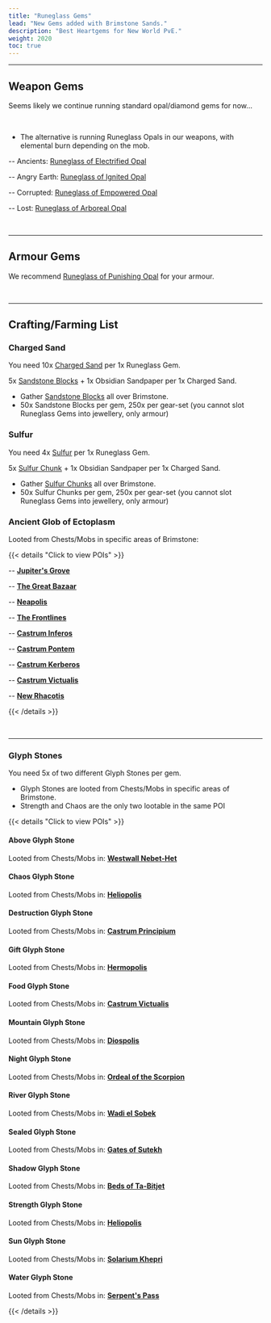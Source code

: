 ```yaml
---
title: "Runeglass Gems"
lead: "New Gems added with Brimstone Sands."
description: "Best Heartgems for New World PvE."
weight: 2020
toc: true
---
```


---


## Weapon Gems

Seems likely we continue running standard opal/diamond gems for now...

<br>

- The alternative is running Runeglass Opals in our weapons, with elemental burn depending on the mob.
  
-- Ancients:  <a href="https://nwdb.info/db/item/runeglass_gem_opal_lightning" target="_blank">Runeglass of Electrified Opal</a>

-- Angry Earth: <a href="https://nwdb.info/db/item/runeglass_gem_opal_fire" target="_blank">Runeglass of Ignited Opal</a>

-- Corrupted: <a href="https://nwdb.info/db/item/runeglass_gem_opal_arcane" target="_blank">Runeglass of Empowered Opal</a>

-- Lost: <a href="https://nwdb.info/db/item/runeglass_gem_opal_nature" target="_blank">Runeglass of Arboreal Opal</a>

<br>

---

## Armour Gems

We recommend <a href="https://nwdb.info/db/item/runeglass_gem_opal_melee" target="_blank">Runeglass of Punishing Opal</a> for your armour.

<br>

---

## Crafting/Farming List

### Charged Sand
You need 10x <a href="https://nwdb.info/db/recipe/sandt4" target="_blank">Charged Sand</a> per 1x Runeglass Gem. 

5x <a href="https://nwdb.info/db/item/sandstone" target="_blank">Sandstone Blocks</a> + 1x Obsidian Sandpaper per 1x Charged Sand.

- Gather <a href="https://nwdb.info/db/gatherable/sandstonelarge" target="_blank">Sandstone Blocks</a> all over Brimstone.
- 50x Sandstone Blocks per gem, 250x per gear-set (you cannot slot Runeglass Gems into jewellery, only armour)

### Sulfur
You need 4x <a href="https://nwdb.info/db/recipe/sulfurt1" target="_blank">Sulfur</a> per 1x Runeglass Gem. 

5x <a href="https://nwdb.info/db/item/sulfurchunk" target="_blank">Sulfur Chunk</a> + 1x Obsidian Sandpaper per 1x Charged Sand.

- Gather <a href="https://nwdb.info/db/gatherable/brimstonelarge" target="_blank">Sulfur Chunks</a> all over Brimstone.
- 50x Sulfur Chunks per gem, 250x per gear-set (you cannot slot Runeglass Gems into jewellery, only armour)





### Ancient Glob of Ectoplasm
Looted from Chests/Mobs in specific areas of Brimstone:

{{< details "Click to view POIs" >}}

-- <a href="https://nwdb.info/db/zone/30430" target="_blank">**Jupiter's Grove**</a>

-- <a href="https://nwdb.info/db/zone/30430" target="_blank">**The Great Bazaar**</a>

-- <a href="https://nwdb.info/db/zone/30430" target="_blank">**Neapolis**</a>

-- <a href="https://nwdb.info/db/zone/30430" target="_blank">**The Frontlines**</a>

-- <a href="https://nwdb.info/db/zone/30430" target="_blank">**Castrum Inferos**</a>

-- <a href="https://nwdb.info/db/zone/30430" target="_blank">**Castrum Pontem**</a>

-- <a href="https://nwdb.info/db/zone/30430" target="_blank">**Castrum Kerberos**</a>

-- <a href="https://nwdb.info/db/zone/30430" target="_blank">**Castrum Victualis**</a>

-- <a href="https://nwdb.info/db/zone/30430" target="_blank">**New Rhacotis**</a>

{{< /details >}}

<br>

---

### Glyph Stones
You need 5x of two different Glyph Stones per gem. 
- Glyph Stones are looted from Chests/Mobs in specific areas of Brimstone.
- Strength and Chaos are the only two lootable in the same POI

{{< details "Click to view POIs" >}}

#### Above Glyph Stone
Looted from Chests/Mobs in: <a href="https://nwdb.info/db/zone/30430" target="_blank">**Westwall Nebet-Het**</a>

#### Chaos Glyph Stone
Looted from Chests/Mobs in: <a href="https://nwdb.info/db/zone/20402" target="_blank">**Heliopolis**</a>

#### Destruction Glyph Stone
Looted from Chests/Mobs in: <a href="https://nwdb.info/db/zone/20305" target="_blank">**Castrum Principium**</a>

#### Gift Glyph Stone
Looted from Chests/Mobs in: <a href="https://nwdb.info/db/zone/30403" target="_blank">**Hermopolis**</a>

#### Food Glyph Stone
Looted from Chests/Mobs in: <a href="https://nwdb.info/db/zone/20423" target="_blank">**Castrum Victualis**</a>

#### Mountain Glyph Stone
Looted from Chests/Mobs in: <a href="https://nwdb.info/db/zone/20417" target="_blank">**Diospolis**</a>

#### Night Glyph Stone
Looted from Chests/Mobs in: <a href="https://nwdb.info/db/zone/30416" target="_blank">**Ordeal of the Scorpion**</a>

#### River Glyph Stone
Looted from Chests/Mobs in: <a href="https://nwdb.info/db/zone/20310" target="_blank">**Wadi el Sobek**</a>

#### Sealed Glyph Stone
Looted from Chests/Mobs in: <a href="https://nwdb.info/db/zone/20415" target="_blank">**Gates of Sutekh**</a>

#### Shadow Glyph Stone
Looted from Chests/Mobs in: <a href="https://nwdb.info/db/zone/30305" target="_blank">**Beds of Ta-Bitjet**</a>

#### Strength Glyph Stone
Looted from Chests/Mobs in: <a href="https://nwdb.info/db/zone/20402" target="_blank">**Heliopolis**</a>

#### Sun Glyph Stone
Looted from Chests/Mobs in: <a href="https://nwdb.info/db/zone/20423" target="_blank">**Solarium Khepri**</a>

#### Water Glyph Stone
Looted from Chests/Mobs in: <a href="https://nwdb.info/db/zone/30404" target="_blank">**Serpent's Pass**</a>

{{< /details >}}